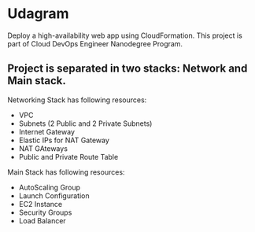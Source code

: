 # Udagram
Deploy a high-availability web app using CloudFormation. This project is part of Cloud DevOps Engineer Nanodegree Program.

## Project is separated in two stacks: Network and Main stack. 

Networking Stack has following resources:
* VPC
* Subnets (2 Public and 2 Private Subnets)
* Internet Gateway
* Elastic IPs for NAT Gateway
* NAT GAteways
* Public and Private Route Table

Main Stack has following resources:
* AutoScaling Group
* Launch Configuration
* EC2 Instance 
* Security Groups
* Load Balancer
